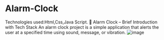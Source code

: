 # Alarm-Clock
Technologies used:Html,Css,Java Script.
🔔 Alarm Clock – Brief Introduction with Tech Stack
An alarm clock project is a simple application that alerts the user at a specified time using sound, message, or vibration.
![image](https://github.com/user-attachments/assets/6bf643f1-07e7-4d7e-b4d4-1cd182a50d73)
